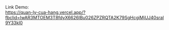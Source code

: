 Link Demo:    
https://quan-ly-cua-hang.vercel.app/?fbclid=IwAR3MTOEM3T8fdyX6626lBu026ZPZRQTA2K79SgHcgiMjUJ40sral9Y33kl0
